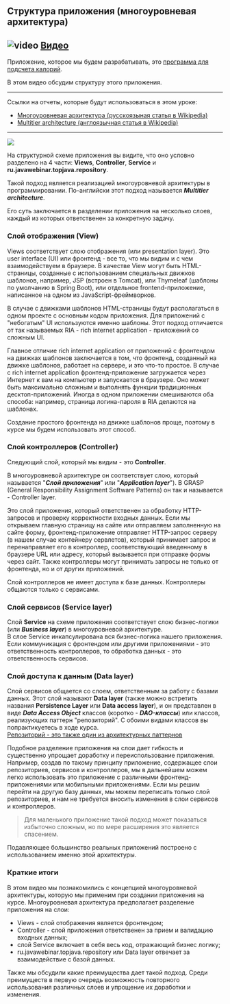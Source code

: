 ## Структура приложения (многоуровневая архитектура)
## ![video](https://cloud.githubusercontent.com/assets/13649199/13672715/06dbc6ce-e6e7-11e5-81a9-04fbddb9e488.png) [Видео](https://drive.google.com/file/d/1UHzSy9i-uonmTMFoR5v69Y-vyWLCLQWd)

Приложение, которое мы будем разрабатывать, это [программа для подсчета калорий](http://javaops-demo.ru/topjava).

В этом видео обсудим структуру этого приложения.

---
Ссылки на отчеты, которые будут использоваться в этом уроке:

- [Многоуровневая архитектура (русскоязыная статья в Wikipedia)](https://ru.wikipedia.org/wiki/%D0%9C%D0%BD%D0%BE%D0%B3%D0%BE%D1%83%D1%80%D0%BE%D0%B2%D0%BD%D0%B5%D0%B2%D0%B0%D1%8F_%D0%B0%D1%80%D1%85%D0%B8%D1%82%D0%B5%D0%BA%D1%82%D1%83%D1%80%D0%B0)
- [Multitier architecture (англоязычная статья в Wikipedia)](https://en.wikipedia.org/wiki/Multitier_architecture)

---

<img src="https://javaops.ru/static/images/projects/top-scheme.jpg" />

На структурной схеме приложения вы видите, что оно условно разделено на 4 части: **Views**, 
**Controller**, **Service** и **ru.javawebinar.topjava.repository**.

Такой подход является реализацией многоуровневой архитектуры в программировании. 
По-английски этот подход называется **_Multitier architecture_**.

Его суть заключается в разделении приложения на несколько слоев, 
каждый из которых ответственен за конкретную задачу.

### Слой отображения (View)
Views соответствует слою отображения (или presentation layer). Это user interface (UI) или 
фронтенд - все то, что мы видим и с чем взаимодействуем в браузере.
В качестве View могут быть HTML-страницы, созданные с использованием специальных 
движков шаблонов, например, JSP (встроен в Tomcat), или 
Thymeleaf (шаблоны по умолчанию в Spring Boot), или отдельное frontend-приложение, 
написанное на одном из JavaScript-фреймворков. 

В случае с движками шаблонов HTML-страницы будут располагаться в одном проекте 
с основным кодом приложения. Для приложений с "небогатым" UI используются именно шаблоны.
Этот подход отличается от так называемых RIA - rich internet application - приложений со сложным UI.

Главное отличие rich internet application от приложений с фронтендом 
на движках шаблонов заключается в том, что фронтенд, созданный на движке 
шаблонов, работает на сервере, и это что-то простое. 
В случае с rich internet application фронтенд-приложение загружается 
через Интернет к вам на компьютер и запускается в браузере. 
Оно может быть максимально сложным и выполнять функции традиционных 
десктоп-приложений.
Иногда в одном приложении смешиваются оба способа: например, страница 
логина-пароля в RIA делаются на шаблонах.

Создание простого фронтенда на движке шаблонов проще, поэтому 
в курсе мы будем использовать этот способ.

### Слой контроллеров (Controller)
Следующий слой, который мы видим - это **Controller**.

В многоуровневой архитектуре он соответствует слою, который 
называется "**_Слой приложения_**" или "**_Application layer_**"). 
В GRASP (General Responsibility Assignment Software Patterns) 
он так и называется - Controller layer.

Это слой приложения, который ответственен за обработку HTTP-запросов и проверку корректности входных данных. Если мы открываем главную страницу на сайте или отправляем заполненную на сайте форму, фронтенд-приложение отправляет HTTP-запрос серверу (в нашем случае контейнеру сервлетов), который принимает запрос и перенаправляет его в контроллер, соответствующий введенному в браузере URL или адресу, который вызывается при отправке формы через сайт.
Также контроллеры могут принимать запросы не только от фронтенда, но и от других приложений.

Слой контроллеров не имеет доступа к базе данных. Контроллеры общаются только с сервисами.

### Слой сервисов (Service layer)
Слой **Service** на схеме приложения соответствует слою 
бизнес-логики (или **_Business layer_**) в многоуровневой архитектуре.  
В слое Service инкапсулирована вся бизнес-логика нашего приложения. 
Если коммуникация с фронтендом или другими приложениями - это ответственность контроллеров, 
то обработка данных - это ответственность сервисов.

### Слой доступа к данным (Data layer)
Слой сервисов общается со слоем, ответственным за работу с базами данных. 
Этот слой называют **Data layer** (также можно встретить 
названия **Persistence Layer** или **Data access layer**), и он 
представлен в виде **_Data Access Object_** классов 
(коротко - **_DAO-классы_**) или классов, реализующих паттерн "репозиторий". 
С обоими видами классов вы попрактикуетесь в ходе курса.  
[Репозиторий - это также один из архитектурных паттернов](https://martinfowler.com/eaaCatalog/repository.html)

Подобное разделение приложения на слои дает гибкость 
и существенно упрощает доработку и переиспользование приложения.
Например, создав по такому принципу приложение, 
содержащее слои репозиториев, сервисов и контроллеров, 
мы в дальнейшем можем легко использовать это приложение 
с различными фронтенд-приложениями или мобильными приложениями.
Если мы решим перейти на другую базу данных, мы можем 
переписать только слой репозиториев, и нам не требуется 
вносить изменения в слои сервисов и контроллеров.

>Для маленького приложение такой подход может показаться 
>избыточно сложным, но по мере расширения это является спасением.

Подавляющее большинство реальных приложений построено с использованием именно этой архитектуры.

### Краткие итоги
В этом видео мы познакомились с концепцией многоуровневой архитектуры, 
которую мы применим при создании приложения на курсе.
Многоуровневая архитектура предполагает разделение приложения на слои:
- Views - слой отображения является фронтендом;
- Controller - слой приложения ответственен за прием и валидацию входных данных;
- слой Service включает в себя весь код, отражающий бизнес логику;
- ru.javawebinar.topjava.repository или Data layer отвечает за взаимодействие с базой данных.

Также мы обсудили какие преимущества дает такой подход. 
Среди преимуществ в первую очередь возможность повторного 
использования различных слоев и упрощение их доработки и изменения.




